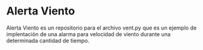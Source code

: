 # Alerta Viento
Alerta Viento es un repositorio para el archivo vent.py que es un ejemplo de implentación de una alarma para velocidad de viento durante una determinada cantidad de tiempo.
